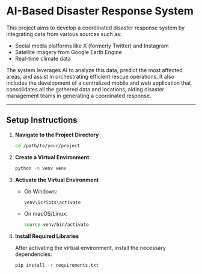 
# AI-Based Disaster Response System

This project aims to develop a coordinated disaster response system by integrating data from various sources such as:

- Social media platforms like X (formerly Twitter) and Instagram
- Satellite imagery from Google Earth Engine
- Real-time climate data

The system leverages AI to analyze this data, predict the most affected areas, and assist in orchestrating efficient rescue operations. It also includes the development of a centralized mobile and web application that consolidates all the gathered data and locations, aiding disaster management teams in generating a coordinated response.

---

## Setup Instructions

1. **Navigate to the Project Directory**
   
   ```bash
   cd /path/to/your/project
   ```

2. **Create a Virtual Environment**

   ```bash
   python -m venv venv
   ```

3. **Activate the Virtual Environment**

   - On Windows:
   
     ```bash
     venv\Scripts\activate
     ```

   - On macOS/Linux:
   
     ```bash
     source venv/bin/activate
     ```

4. **Install Required Libraries**

   After activating the virtual environment, install the necessary dependencies:

   ```bash
   pip install -r requirements.txt
   ```
